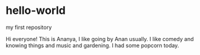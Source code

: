 # hello-world
my first repository

Hi everyone!
This is Ananya, I like going by Anan usually. I like comedy and knowing things and music and gardening. I had some popcorn today.
